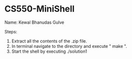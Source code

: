 # CS550-MiniShell

Name: Kewal Bhanudas Gulve

Steps:
1. Extract all the contents of the .zip file.
2. In terminal navigate to the directory and execute " make ".
3. Start the shell by executing ./solution1
